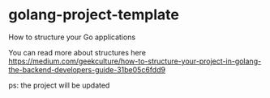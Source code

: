 # golang-project-template
How to structure your Go applications

You can read more about structures here https://medium.com/geekculture/how-to-structure-your-project-in-golang-the-backend-developers-guide-31be05c6fdd9

ps: the project will be updated
